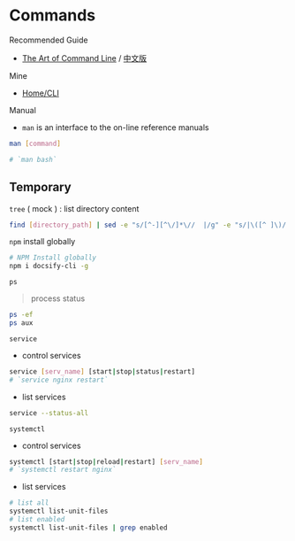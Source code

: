 # Commands

Recommended Guide

- [The Art of Command Line](https://github.com/jlevy/the-art-of-command-line/blob/master/README.md) / [中文版](https://github.com/jlevy/the-art-of-command-line/blob/master/README-zh.md)

Mine

- [Home/CLI](README.md#cli)

Manual

- `man` is an interface to the on-line reference manuals

```bash
man [command]

# `man bash`
```

## Temporary

`tree` ( mock ) : list directory content

```bash
find [directory_path] | sed -e "s/[^-][^\/]*\//  |/g" -e "s/|\([^ ]\)/|── \1/"
```

`npm` install globally

```bash
# NPM Install globally
npm i docsify-cli -g
```

`ps`

> process status

```bash
ps -ef
ps aux
```

`service`

- control services

```bash
service [serv_name] [start|stop|status|restart]
# `service nginx restart`
```

- list services

```bash
service --status-all
```

`systemctl`

- control services

```bash
systemctl [start|stop|reload|restart] [serv_name]
# `systemctl restart nginx`
```

- list services

```bash
# list all
systemctl list-unit-files
# list enabled
systemctl list-unit-files | grep enabled
```

